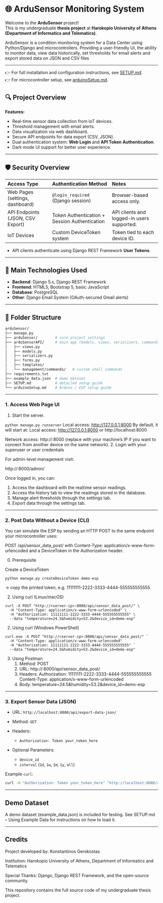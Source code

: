 # 🌐 ArduSensor Monitoring System

Welcome to the **ArduSensor** project!  
This is my undergraduate **thesis project** at **Harokopio University of Athens (Department of Informatics and Telematics)**.  

ArduSensor is a condition monitoring system for a Data Center using Python/Django and microcontrollers. Providing a user-friendly UI, the ability to monitor data, view data historically, set thresholds for email alerts and export stored data on JSON and CSV files

---

👉 For full installation and configuration instructions, see [SETUP.md](SETUP.md).  
👉 For microcontroller setup, see [arduinoSetup.md](arduinoSetup.md).  



## 🔍 Project Overview

**Features:**

* Real-time sensor data collection from IoT devices.
* Threshold management with email alerts.
* Data visualization via web dashboard.
* Secure API endpoints for data export (CSV, JSON).
* Dual authentication system: **Web Login** and **API Token Authentication**.
* Dark mode UI support for better user experience.

---

## 🛡️ Security Overview

| Access Type                      | Authentication Method                         | Notes                                      |
| :------------------------------- | :-------------------------------------------- | :----------------------------------------- |
| Web Pages (settings, dashboard)  | `@login_required` (Django session)            | Browser-based access only.                 |
| API Endpoints (JSON, CSV Export) | Token Authentication + Session Authentication | API clients and logged-in users supported. |
| IoT Devices                      | Custom DeviceToken system                     | Token tied to each device ID.              |
  
* API clients authenticate using Django REST Framework **User Tokens**.

---

## 🔢 Main Technologies Used

* **Backend**: Django 5.x, Django REST Framework
* **Frontend**: HTML5, Bootstrap 5, basic JavaScript
* **Database**: PostgreSQL
* **Other**: Django Email System (OAuth-secured Gmail alerts)

---

## 📂 Folder Structure

```bash
arduSensor/
├── manage.py
├── arduSensor/        # core project settings
├── arduSensorAPI/     # main app (models, views, serializers, commands)
│   ├── views.py
│   ├── models.py
│   ├── serializers.py
│   ├── forms.py
│   ├── templates/
│   └── management/commands/   # custom shell commands
├── requirements.txt
├── example_data.json  # demo dataset
├── SETUP.md           # detailed setup guide
└── arduinoSetup.md    # Arduno / ESP setup guide

```

---

### 1. Access Web Page UI

1. Start the server.

```python manage.py runserver```
Local access: http://127.0.0.1:8000
By default, it will start at:
Local access: http://127.0.0.1:8000 or http://localhost:8000

Network access: http://<server-ip>:8000
 (replace <server-ip> with your machine’s IP if you want to connect from another device on the same network).
2. Login with your superuser or user credentials

For admin-level management visit:

http://<server-ip>:8000/admin/

Once logged in, you can:
1. Access the dashboard with the realtime sensor readings.
2. Access the history tab to view the readings stored in the database.
3. Manage alert thresholds through the settings tab.
4. Export data through the settings tab.
   
---

### 2. Post Data Without a Device (CLI)

You can simulate the ESP by sending an HTTP POST to the same endpoint your microcontroller uses:

POST /api/sensor_data_post/ with Content-Type: application/x-www-form-urlencoded and a DeviceToken in the Authorization header.

0. Prerequisite
   
Create a DeviceToken

```
python manage.py createDeviceToken demo-esp
```

→ copy the printed token, e.g. 11111111-2222-3333-4444-555555555555

2. Using curl (Linux/macOS)
```
curl -X POST "http://<server-ip>:8000/api/sensor_data_post/" \
  -H "Content-Type: application/x-www-form-urlencoded" \
  -H "Authorization: 11111111-2222-3333-4444-555555555555" \
  --data "temperature=24.5&humidity=53.2&device_id=demo-esp"
```

2. Using curl (Windows PowerShell)

```
curl.exe -X POST "http://<server-ip>:8000/api/sensor_data_post/" `
  -H "Content-Type: application/x-www-form-urlencoded" `
  -H "Authorization: 11111111-2222-3333-4444-555555555555" `
  --data "temperature=24.5&humidity=53.2&device_id=demo-esp"
```

3. Using Postman
   1. Method: POST
   2. URL: http://<server-ip>:8000/api/sensor_data_post/
   3. Headers: Authorization: 11111111-2222-3333-4444-555555555555 Content-Type: application/x-www-form-urlencoded
   4. Body: temperature=24.5&humidity=53.2&device_id=demo-esp
  
---

### 3. Export Sensor Data (JSON)

* URL: `http://localhost:8000/api/export-data-json/`
* Method: `GET`
* Headers:

  * `Authorization: Token your_token_here`
* Optional Parameters:

  * `device_id`
  * `interval` (`1d`, `1w`, `1m`, `1y`, `all`)

Example `curl`:

```bash
curl -H "Authorization: Token your_token_here" "http://localhost:8000/api/export-data-json/?device_id=sensor01&interval=1w"
```

---


## Demo Dataset

A demo dataset (example_data.json) is included for testing.
See SETUP.md – Using Example Data
 for instructions on how to load it.
 
---

## Credits

Project developed by: Konstantinos Gerokostas

Institution: Harokopio University of Athens, Department of Informatics and Telematics

Special Thanks: Django, Django REST Framework, and the open-source community.

This repository contains the full source code of my undergraduate thesis project.
